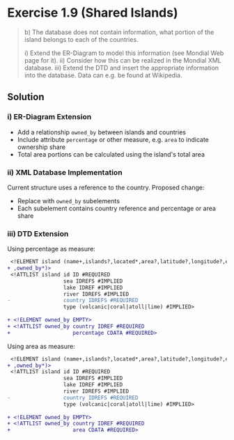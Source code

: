 # Exercise 1.9 (Shared Islands)

> b) The database does not contain information, what portion of the island belongs to each of the
> countries.
>
> i) Extend the ER-Diagram to model this information (see Mondial Web page for it).
> ii) Consider how this can be realized in the Mondial XML database.
> iii) Extend the DTD and insert the appropriate information into the database. Data can e.g.
> be found at Wikipedia.


## Solution

### i) ER-Diagram Extension
- Add a relationship `owned_by` between islands and countries
- Include attribute `percentage` or other measure, e.g. `area` to indicate ownership share
- Total area portions can be calculated using the island's total area

### ii) XML Database Implementation
Current structure uses a reference to the country. Proposed change:
- Replace with `owned_by` subelements
- Each subelement contains country reference and percentage or area share

### iii) DTD Extension


Using percentage as measure:

```diff
 <!ELEMENT island (name+,islands?,located*,area?,latitude?,longitude?,elevation?
+ ,owned_by*)>
 <!ATTLIST island id ID #REQUIRED
                  sea IDREFS #IMPLIED
                  lake IDREF #IMPLIED
                  river IDREFS #IMPLIED
-                 country IDREFS #REQUIRED
                  type (volcanic|coral|atoll|lime) #IMPLIED>
                  
+ <!ELEMENT owned_by EMPTY>
+ <!ATTLIST owned_by country IDREF #REQUIRED
+                    percentage CDATA #REQUIRED>
```

Using area as measure:

```diff
 <!ELEMENT island (name+,islands?,located*,area?,latitude?,longitude?,elevation?
+ ,owned_by*)>
 <!ATTLIST island id ID #REQUIRED
                  sea IDREFS #IMPLIED
                  lake IDREF #IMPLIED
                  river IDREFS #IMPLIED
-                 country IDREFS #REQUIRED
                  type (volcanic|coral|atoll|lime) #IMPLIED>
                  
+ <!ELEMENT owned_by EMPTY>
+ <!ATTLIST owned_by country IDREF #REQUIRED
+                    area CDATA #REQUIRED>
```
